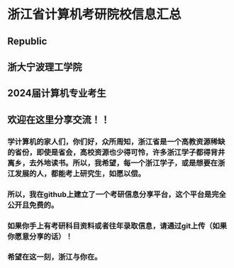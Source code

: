 # 浙江省计算机考研院校信息汇总

## Republic 
## 浙大宁波理工学院
## 2024届计算机专业考生

## 欢迎在这里分享交流！！

### 学计算机的家人们，你们好，众所周知，浙江省是一个高教资源稀缺的省份，即使是省会，高校资源也少得可怜，许多浙江学子都得背井离乡，去外地读书。所以，我希望，每一个浙江学子，或是想要在浙江发展的人，都能考上研究生，如愿以偿。
### 所以，我在github上建立了一个考研信息分享平台，这个平台是完全公开且免费的。
### 如果你手上有考研科目资料或者往年录取信息，请通过git上传（如果你愿意分享的话）！
### 希望在这一刻，浙江与你在。